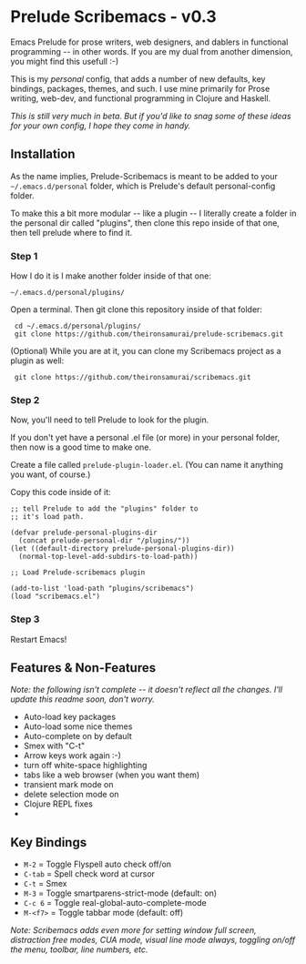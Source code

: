 Prelude Scribemacs - v0.3
======================

Emacs Prelude for prose writers, web designers, and dablers in functional programming -- in other words. If you are my dual from another dimension, you might find this usefull :-)

This is my *personal* config, that adds a number of new defaults, key bindings, packages, themes, and such. I use mine primarily for Prose writing, web-dev, and functional programming in Clojure and Haskell. 

*This is still very much in beta. But if you'd like to snag some of these ideas for your own config, I hope they come in handy.*

## Installation

As the name implies, Prelude-Scribemacs is meant to be added to your ```~/.emacs.d/personal``` folder, which is Prelude's default personal-config folder. 

To make this a bit more modular -- like a plugin -- I literally create a folder in the personal dir called "plugins", then clone this repo inside of that one, then tell prelude where to find it.

### Step 1

How I do it is I make another folder inside of that one:

~~~~
~/.emacs.d/personal/plugins/
~~~~

Open a terminal. Then git clone this repository inside of that folder:

~~~~
 cd ~/.emacs.d/personal/plugins/
 git clone https://github.com/theironsamurai/prelude-scribemacs.git
~~~~

(Optional) While you are at it, you can clone my Scribemacs project as a plugin as well:

~~~~
 git clone https://github.com/theironsamurai/scribemacs.git
~~~~

### Step 2

Now, you'll need to tell Prelude to look for the plugin.

If you don't yet have a personal .el file (or more) in your personal folder, then now is a good time to make one.

Create a file called ```prelude-plugin-loader.el```. (You can name it anything you want, of course.)

Copy this code inside of it:

~~~~
;; tell Prelude to add the "plugins" folder to
;; it's load path. 

(defvar prelude-personal-plugins-dir
  (concat prelude-personal-dir "/plugins/"))
(let ((default-directory prelude-personal-plugins-dir))
  (normal-top-level-add-subdirs-to-load-path))

;; Load Prelude-scribemacs plugin 

(add-to-list 'load-path "plugins/scribemacs")
(load "scribemacs.el")
~~~~

### Step 3

Restart Emacs!

## Features & Non-Features

*Note: the following isn't complete -- it doesn't reflect all the changes. I'll update this readme soon, don't worry.*

- Auto-load key packages
- Auto-load some nice themes
- Auto-complete on by default
- Smex with "C-t"
- Arrow keys work again :-)
- turn off white-space highlighting
- tabs like a web browser (when you want them)
- transient mark mode on
- delete selection mode on
- Clojure REPL fixes
- 

## Key Bindings

- ```M-2``` = Toggle Flyspell auto check off/on
- ```C-tab``` = Spell check word at cursor
- ```C-t``` = Smex
- ```M-3``` = Toggle smartparens-strict-mode (default: on)
- ```C-c 6``` = Toggle real-global-auto-complete-mode
- ```M-<f7>``` = Toggle tabbar mode (default: off)

*Note: Scribemacs adds even more for setting window full screen, distraction free modes, CUA mode, visual line mode always, toggling on/off the menu, toolbar, line numbers, etc.*
